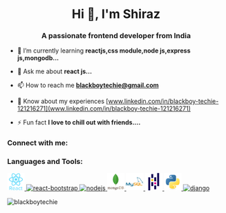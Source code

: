 <h1 align="center">Hi 👋, I'm Shiraz</h1>
<h3 align="center">A passionate frontend developer from India</h3>

- 🌱 I’m currently learning **reactjs,css module,node js,express js,mongodb...**

- 💬 Ask me about **react js...**

- 📫 How to reach me **blackboytechie@gmail.com**

- 📄 Know about my experiences [www.linkedin.com/in/blackboy-techie-121216271](www.linkedin.com/in/blackboy-techie-121216271)

- ⚡ Fun fact **I love to chill out with friends....**

<h3 align="left">Connect with me:</h3>
<p align="left">
</p>

<h3 align="left">Languages and Tools:</h3>
<p align="left"><a href="https://reactjs.org/" target="_blank" rel="noreferrer"> <img src="https://raw.githubusercontent.com/devicons/devicon/master/icons/react/react-original-wordmark.svg" alt="reactjs" width="40" height="40"/> </a><a href="https://react-bootstrap.netlify.app/" target="_blank" rel="noreferrer"> <img src="[https://raw.githubusercontent.com/devicons/devicon/master/icons/react/react-original-wordmark.svg](https://encrypted-tbn0.gstatic.com/images?q=tbn:ANd9GcQXx0VNg594g4xa5O6dXkXm9NLesXlGl-oSqDrOrNWFUQ&s)" alt="react-bootstrap" width="40" height="40"/> </a> <a href="https://nodejs.org/en" target="_blank" rel="noreferrer"> <img src="[https://raw.githubusercontent.com/devicons/devicon/master/icons/mongodb/mongodb-original-wordmark.svg](https://encrypted-tbn0.gstatic.com/images?q=tbn:ANd9GcTsg42QsKGeegWHT01o2L7oLpk5D29x8w2yL_K7EYjGAA&s)" alt="nodejs" width="40" height="40"/> </a> <a href="https://www.mongodb.com/" target="_blank" rel="noreferrer"> <img src="https://raw.githubusercontent.com/devicons/devicon/master/icons/mongodb/mongodb-original-wordmark.svg" alt="mongodb" width="40" height="40"/> </a> <a href="https://www.mysql.com/" target="_blank" rel="noreferrer"> <img src="https://raw.githubusercontent.com/devicons/devicon/master/icons/mysql/mysql-original-wordmark.svg" alt="mysql" width="40" height="40"/> </a> <a href="https://pandas.pydata.org/" target="_blank" rel="noreferrer"> <img src="https://raw.githubusercontent.com/devicons/devicon/2ae2a900d2f041da66e950e4d48052658d850630/icons/pandas/pandas-original.svg" alt="pandas" width="40" height="40"/> </a> <a href="https://www.python.org" target="_blank" rel="noreferrer"> <img src="https://raw.githubusercontent.com/devicons/devicon/master/icons/python/python-original.svg" alt="python" width="40" height="40"/> </a><a href="https://www.djangoproject.com/" target="_blank" rel="noreferrer"> <img src="https://cdn.worldvectorlogo.com/logos/django.svg" alt="django" width="40" height="40"/> </a> </p>

<p><img align="center" src="https://github-readme-stats.vercel.app/api/top-langs?username=blackboytechie&show_icons=true&locale=en&layout=compact" alt="blackboytechie" /></p>
